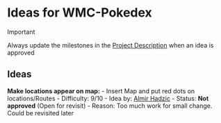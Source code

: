 # Ideas for WMC-Pokedex

> [!IMPORTANT]
> Always update the milestones in the [Project Description](ProjectDescription.md) when an idea is approved

## Ideas

**Make locations appear on map:**
    - Insert Map and put red dots on locations/Routes
    - Difficulty: 9/10
    - Idea by: [Almir Hadzic](https://github.com/aHadzicHTL)
    - Status: **Not approved** (Open for revisit)
        - Reason: Too much work for small change. Could be revisited later
